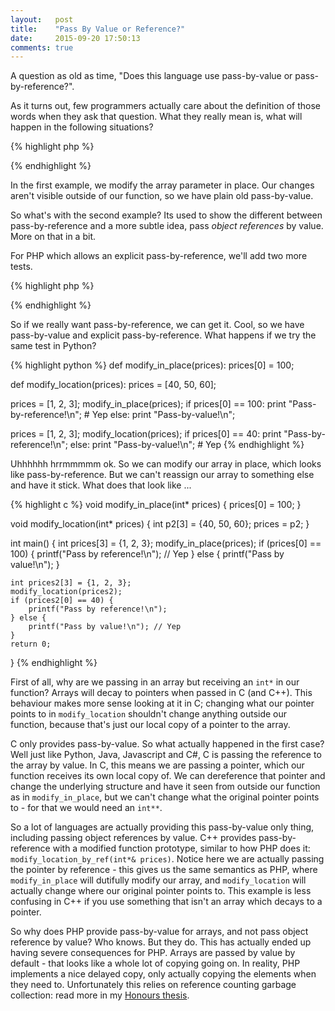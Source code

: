 ```yaml
---
layout:   post
title:    "Pass By Value or Reference?"
date:     2015-09-20 17:50:13
comments: true
---
```

A question as old as time, "Does this language use pass-by-value or pass-by-reference?".

As it turns out, few programmers actually care about the definition of those words when they ask that question. What they really mean is, what will happen in the following situations?

{% highlight php %}
<?php
function modify_in_place($prices) {
	$prices[0] = 100;
}

function modify_location($prices) {
	$prices = [40, 50, 60];
}

$prices = [1, 2, 3];
modify_in_place($prices);
if ($prices[0] == 100) {
    echo "Pass-by-reference!\n";
} else {
    echo "Pass-by-value!\n"; // Yep
}

$prices = [1, 2, 3];
modify_location($prices);
if ($prices[0] == 40) {
    echo "Pass-by-reference!\n";
} else {
    echo "Pass-by-value!\n"; // Yep
}
?>
{% endhighlight %}

In the first example, we modify the array parameter in place. Our changes aren't visible outside of our function, so we have plain old pass-by-value.

So what's with the second example? Its used to show the different between pass-by-reference and a more subtle idea, pass *object references* by value. More on that in a bit.

For PHP which allows an explicit pass-by-reference, we'll add two more tests.

{% highlight php %}
<?php
function modify_in_place_by_ref(&$prices) {
	$prices[0] = 100;
}

function modify_location_by_ref(&$prices) {
	$prices = [40, 50, 60];
}

$prices = [1, 2, 3];
modify_in_place_by_ref($prices);
if ($prices[0] == 100) {
    echo "Pass-by-reference!\n"; // Yep
} else {
    echo "Pass-by-value!\n";
}

$prices = [1, 2, 3];
modify_location_by_ref($prices);
if ($prices[0] == 40) {
    echo "Pass-by-reference!\n"; // Yep
} else {
    echo "Pass-by-value!\n";
}
?>
{% endhighlight %}

So if we really want pass-by-reference, we can get it. Cool, so we have pass-by-value and explicit pass-by-reference. What happens if we try the same test in Python?

{% highlight python %}
def modify_in_place(prices):
    prices[0] = 100;

def modify_location(prices):
    prices = [40, 50, 60];
    
prices = [1, 2, 3];
modify_in_place(prices);
if prices[0] == 100:
    print "Pass-by-reference!\n"; # Yep
else:
    print "Pass-by-value!\n";

prices = [1, 2, 3];
modify_location(prices);
if prices[0] == 40:
    print "Pass-by-reference!\n";
else:
    print "Pass-by-value!\n"; # Yep
{% endhighlight %}

Uhhhhhh hrrmmmmm ok. So we can modify our array in place, which looks like pass-by-reference. But we can't reassign our array to something else and have it stick. What does that look like ...

{% highlight c %}
void modify_in_place(int* prices) {
    prices[0] = 100;
}

void modify_location(int* prices) {
    int p2[3] = {40, 50, 60};
    prices = p2;
}

int main()
{
    int prices[3] = {1, 2, 3};
    modify_in_place(prices);
    if (prices[0] == 100) {
        printf("Pass by reference!\n"); // Yep
    } else {
        printf("Pass by value!\n");
    }
    
    int prices2[3] = {1, 2, 3};
    modify_location(prices2);
    if (prices2[0] == 40) {
        printf("Pass by reference!\n");
    } else {
        printf("Pass by value!\n"); // Yep
    }
    return 0;
}
{% endhighlight %}

First of all, why are we passing in an array but receiving an `int*` in our function? Arrays will decay to pointers when passed in C (and C++). This behaviour makes more sense looking at it in C; changing what our pointer points to in `modify_location` shouldn't change anything outside our function, because that's just our local copy of a pointer to the array.

C only provides pass-by-value. So what actually happened in the first case? Well just like Python, Java, Javascript and C#, C is passing the reference to the array by value. In C, this means we are passing a pointer, which our function receives its own local copy of. We can dereference that pointer and change the underlying structure and have it seen from outside our function as in `modify_in_place`, but we can't change what the original pointer points to - for that we would need an `int**`.

So a lot of languages are actually providing this pass-by-value only thing, including passing object references by value. C++ provides pass-by-reference with a modified function prototype, similar to how PHP does it: `modify_location_by_ref(int*& prices)`. Notice here we are actually passing the pointer by reference - this gives us the same semantics as PHP, where `modify_in_place` will dutifully modify our array, and `modify_location` will actually change where our original pointer points to. This example is less confusing in C++ if you use something that isn't an array which decays to a pointer.

So why does PHP provide pass-by-value for arrays, and not pass object reference by value? Who knows. But they do. This has actually ended up having severe consequences for PHP. Arrays are passed by value by default - that looks like a whole lot of copying going on. In reality, PHP implements a nice delayed copy, only actually copying the elements when they need to. Unfortunately this relies on reference counting garbage collection: read more in my [Honours thesis](/portfolio/php-garbage-collection/).

